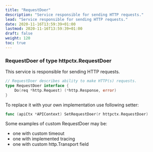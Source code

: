```yaml
---
title: "RequestDoer"
description: "Service responsible for sending HTTP requests."
lead: "Service responsible for sending HTTP requests."
date: 2020-11-16T13:59:39+01:00
lastmod: 2020-11-16T13:59:39+01:00
draft: false
weight: 120
toc: true
---
```


### RequestDoer of type httpctx.RequestDoer
This service is responsible for sending HTTP requests.

```go
// RequestDoer describes ability to make HTTP(s) requests.
type RequestDoer interface {
	Do(req *http.Request) (*http.Response, error)
}
```

To replace it with your own implementation use following setter:
```go
func (apiCtx *APIContext) SetRequestDoer(r httpctx.RequestDoer)
```

Some examples of custom RequestDoer may be:
- one with custom timeout
- one with implemented tracing
- one with custom http.Transport field